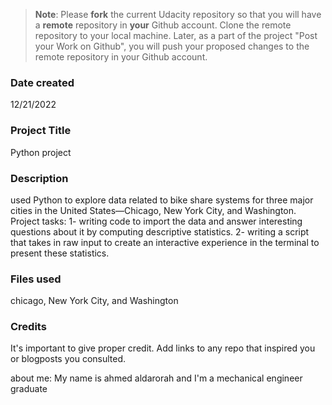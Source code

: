 >**Note**: Please **fork** the current Udacity repository so that you will have a **remote** repository in **your** Github account. Clone the remote repository to your local machine. Later, as a part of the project "Post your Work on Github", you will push your proposed changes to the remote repository in your Github account.

### Date created
12/21/2022

### Project Title
Python project

### Description
 used Python to explore data related to bike share systems for three major cities in the United States—Chicago, New York City, and Washington.
Project tasks: 
1- writing code to import the data and answer interesting questions about it by computing descriptive statistics.
2- writing a script that takes in raw input to create an interactive experience in the terminal to present these statistics.

### Files used
chicago, New York City, and Washington
### Credits
It's important to give proper credit. Add links to any repo that inspired you or blogposts you consulted.

about me: 
My name is ahmed aldarorah and I'm a mechanical engineer graduate
